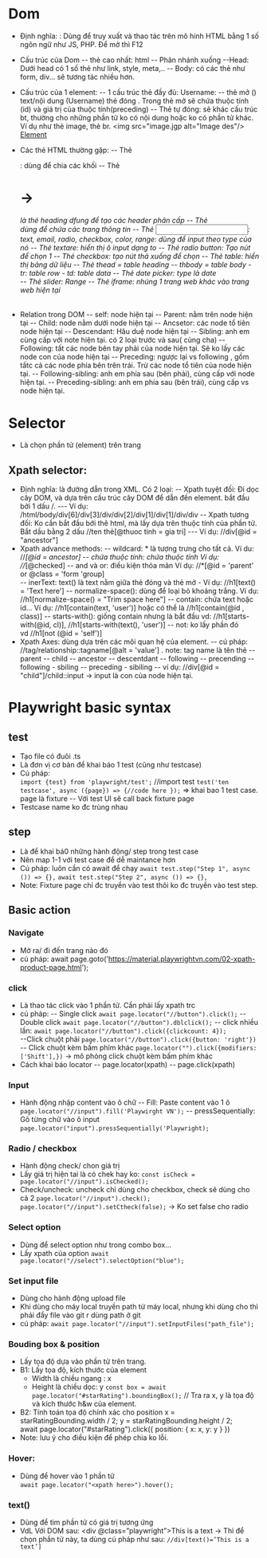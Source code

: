 # Dom
- Định nghĩa: : Dùng để truy xuất và thao tác trên mô hinh HTML bằng 1 số ngôn ngữ như JS, PHP. Để mở thì F12
- Cấu trúc của Dom
    -- thẻ cao nhất: html
    -- Phân nhánh xuống 
        --Head: Dưới head có 1 số thẻ như link, style, meta,..
        -- Body: có các thẻ như form, div... sẽ tương tác nhiều hơn.
- Cấu trúc của 1 element:
    --  1 cấu trúc thẻ đầy đủ: <label for="username" id="preceding">Username:</label>
    -- thẻ mở (<label for="username" id="preceding">) text/nội dung (Username) thẻ đóng </label>. Trong thẻ mở sẽ chứa thuộc tính (id) và giá trị của thuộc tính(preceding)
    -- Thẻ tự đóng: sẽ khác cấu trúc bt, thường cho những phần tử ko có nội dung hoặc ko có phần tử khác. Ví dụ như thẻ image, thẻ br. <img src="image.jgp alt="Image des"/>
[Element](tests/lesson-04/Image/Element.png)

- Các thẻ HTML thường gặp:
    -- Thẻ <div>: dùng để chia các khối
    -- Thẻ <h1>-> <h6> là thẻ heading dfung để tạo các header phân cấp
    -- Thẻ <form> dùng để chứa các trang thông tin
    -- Thẻ <input>: text, email, radio, checkbox, color, range: dùng để input theo type của nó
    -- Thẻ textare: hiển thị ô input dạng to
    -- Thẻ radio button: Tạo nút để chọn 1
    -- Thẻ checkbox: tạo nút thả xuống để chọn
    -- Thẻ table: hiển thị bảng dữ liệu
        -- Thẻ thead = table heading
        -- thbody = table body
            - tr: table row
                - td: table data
    -- Thẻ date picker: type là date      
    -- Thẻ slider: Range
    -- Thẻ iframe: nhúng 1 trang web khác vào trang web hiện tại
- Relation trong DOM
    -- self: node hiện tại
    -- Parent: nằm trên node hiện tại
    -- Child: node nằm dưới node hiện tại
    -- Ancsetor: các node tổ tiên node hiện tại
    -- Descendant: Hâu duệ node hiện tại
    -- Sibling: anh em cùng cấp với note hiện tại. có 2 loại trước và sau( cùng cha)
    -- Following: tất các node bên tay phải của node hiện tại. Sẽ ko lấy các node con của node hiện tại
    -- Preceding: ngược lại vs following , gồm tấtc cả các node phía bên trên trái. Trừ các node tổ tiên của node hiện tại.
    -- Following-sibling: anh em phía sau (bên phải), cùng cấp với node hiện tại.
    -- Preceding-sibling: anh em phía sau (bên trái), cùng cấp vs node hiện tại.
    
# Selector
- Là chọn phần tử (element) trên trang 
## Xpath selector: 
- Định nghĩa: là đường dẫn trong XML. Có 2 loại:
    -- Xpath tuyệt đối: Đi dọc cây DOM, và dựa trên cấu trúc cây DOM để dẫn đến element. bắt đầu bởi 1 dấu /. 
        --- Ví dụ: /html/body/div[6]/div[3]/div/div[2]/div[1]/div[1]/div/div
    -- Xpath tương đối: Ko cần bắt đầu bới thê html, mà lấy dựa trên thuộc tính của phần tử. Bắt dầu bằng 2 dấu //ten thẻ[@thuoc tinh = gia tri]
        --- Ví dụ: //div[@id = "ancestor"]
- Xpath advance methods:
    -- wildcard: * là tượng trưng cho tất cả. 
        Ví du: //*[@id = ancestor]
    -- chứa thuộc tính: chứa thuộc tính
        Ví dụ: //*[@checked] 
    -- and  và or: điều kiện thỏa mãn
        Ví dụ: //*[@id = 'parent' or @class = 'form 'group]       
    -- inerText: text() là text nằm giữa thẻ đóng và thẻ mở
        - Ví dụ: //h1[text() = 'Text here']
    -- normalize-space(): dùng để loại bỏ khoảng trắng.
        Ví dụ: //h1[normalize-space() = "Trim space here"]
    -- contain: chứa text hoặc id...
       Ví dụ: //h1[contain(text, 'user')] hoặc có thể là //h1[contain(@id , class)]
    -- starts-with(): giống contain nhưng là bắt đầu
        vd: //h1[starts-with(@id, cl)], //h1[starts-with(text(), 'user')]
    -- not: ko lấy phần đó\
        vd //h1[not (@id = 'self')]    
- Xpath Axes: dùng dựa trên các môi quan hệ của element.
    -- cú pháp: //tag/relationship::tagname[@alt = 'value'] . note: tag name là tên thẻ
    -- parent
    -- child
    -- ancestor
    -- descentdant
    -- following
    -- precending
    -- following -  sbiling
    -- preceding - sibiling
    -- ví dụ: //div[@id = "child"]/child::input -> input là con của node hiện tại.

# Playwright basic syntax
## test
- Tạo file có đuôi .ts 
- Là đơn vị cơ bản để khai báo 1 test (cũng như testcase)
- Cú pháp:  
    `import {test} from 'playwright/test';` //import test 
    `test('ten testcase', async ({page}) => {//code here });` => khai bao 1 test case. page là fixture
    -- Với test UI sẽ call back fixture page
- Testcase name ko đc trùng nhau    
## step
- Là để khai bá0 những hành động/ step trong test case
- Nên map 1-1 với test case để dễ maintance hơn
- Cú pháp: luôn cần có await để chạy
    `await test.step("Step 1", async ()) => {},`
    `await test.step("Step 2", async ()) => {},`
- Note: Fixture page chỉ đc truyền vào test thôi ko đc truyền vào test step.

## Basic action
### Navigate
- Mở ra/ đi đến trang nào đó
- cú pháp: 
    await page.goto('https://material.playwrightvn.com/02-xpath-product-page.html');
### click
- Là thao tác click vào 1 phần tử. Cần phải lấy xpath trc 
- cú pháp: 
    -- Single click
    `await page.locator("//button").click();`
    --Double click
    `await page.locator("//button").dblclick();`
    -- click nhiều lần:
    `await page.locator("//button").click({clickcount: 4});`    
    --Click chuột phải
    `page.locator("//button").click({button: 'right'})`
    -- Click chuột kèm bấm phím khác
    `page.locator("").click({modifiers: ['Shift'],})` -> mô phỏng click chuột kèm bấm phím khác
- Cách khai báo locator
    -- page.locator(xpath)
    -- page.click(xpath)
### Input
- Hành động nhập content vào ô chữ
    -- Fill: Paste content vào 1 ô
        `page.locator("//input").fill('Playwirght VN');`
    -- pressSequentially: Gõ từng chữ vào ô input
        `page.locator("input").pressSequentially('Playwright);`   
### Radio / checkbox
- Hành động check/ chon giá trị
- Lấy giá trị hiện tai là có chek hay ko:
    `const isCheck = page.locator("//input").isChecked();`
- Check/uncheck: uncheck chỉ dùng cho checkbox, check sẽ dùng cho cả 2
        `page.locator("//input").check();`
        `page.locator("//input").setCtheck(false);` -> Ko set false cho radio
### Select option
- Dùng để select option như trong combo box...
- Lấy xpath của option
    `await page.locator("//select").selectOption("blue");`
### Set input file
- Dùng cho hành động upload file
- Khi dùng cho máy local truyền path từ máy local, nhưng khi dùng cho thì phải đẩy file vào git r dùng path ở git
- cú pháp: `await page.locator("//input").setInputFiles("path_file");`
### Bouding box & position
- Lấy tọa độ dựa vào phần tử trên trang.
- B1: Lấy tọa độ, kích thước của element
    - Width là chiều ngang : x
    - Height là chiều dọc: y
      `const box = await page.locator("#starRating").boundingBox();` // Tra ra x, y là tọa độ và kích thước h&w của element.
- B2: Tính toán tọa độ chính xác cho position
    x = starRatingBounding.width / 2;
    y = starRatingBounding.height / 2;       
    await page.locator("#starRating").click({
        position: {
        x: x,
        y: y
        }
        })
- Note: lưu ý cho điều kiện để phép chia ko lỗi.        

### Hover:
- Dùng để hover vào 1 phần tử   
    `await page.locator("<xpath here>").hover(); `
### text()
- Dùng để tìm phần tử có giá trị tương ứng
- VdL Với DOM sau: <div @class=”playwright”>This is a text</div> 
    -> Thì để chọn phần tử này, ta dùng cú pháp như sau: 
    `//div[text()=’This is a text’] `

